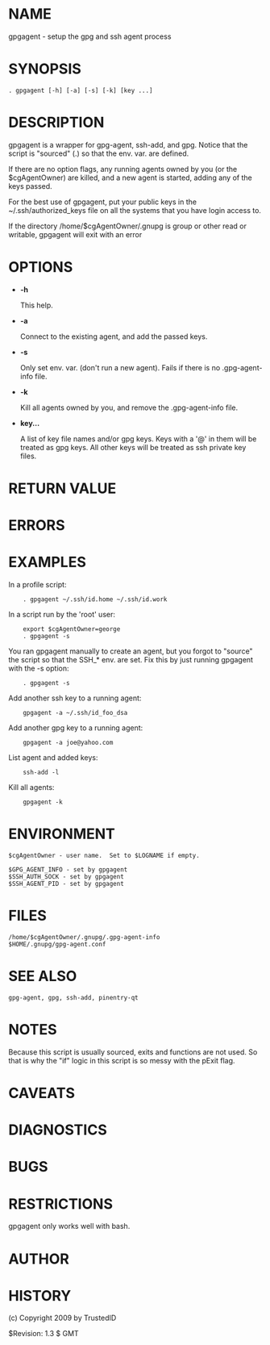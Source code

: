 # NAME

gpgagent - setup the gpg and ssh agent process

# SYNOPSIS

    . gpgagent [-h] [-a] [-s] [-k] [key ...]

# DESCRIPTION

gpgagent is a wrapper for gpg-agent, ssh-add, and gpg.  Notice that
the script is "sourced" (.) so that the env. var. are defined.

If there are no option flags, any running agents owned by you (or the
$cgAgentOwner) are killed, and a new agent is started, adding any of
the keys passed.

For the best use of gpgagent, put your public keys in the
~/.ssh/authorized\_keys file on all the systems that you have login
access to.

If the directory /home/$cgAgentOwner/.gnupg is group or other read or
writable, gpgagent will exit with an error

# OPTIONS

- **-h**

    This help.

- **-a**

    Connect to the existing agent, and add the passed keys.

- **-s**

    Only set env. var. (don't run a new agent).  Fails if there is no
    .gpg-agent-info file.

- **-k**

    Kill all agents owned by you, and remove the .gpg-agent-info file.

- **key...**

    A list of key file names and/or gpg keys.  Keys with a '@' in them
    will be treated as gpg keys.  All other keys will be treated as ssh
    private key files.

# RETURN VALUE

# ERRORS

# EXAMPLES

In a profile script:

        . gpgagent ~/.ssh/id.home ~/.ssh/id.work

In a script run by the 'root' user:

        export $cgAgentOwner=george
        . gpgagent -s

You ran gpgagent manually to create an agent, but you forgot to
"source" the script so that the SSH\_\* env. are set.  Fix this by just
running gpgagent with the -s option:

        . gpgagent -s

Add another ssh key to a running agent:

        gpgagent -a ~/.ssh/id_foo_dsa

Add another gpg key to a running agent:

        gpgagent -a joe@yahoo.com

List agent and added keys:

        ssh-add -l

Kill all agents:

        gpgagent -k

# ENVIRONMENT

    $cgAgentOwner - user name.  Set to $LOGNAME if empty.

    $GPG_AGENT_INFO - set by gpgagent
    $SSH_AUTH_SOCK - set by gpgagent
    $SSH_AGENT_PID - set by gpgagent

# FILES

    /home/$cgAgentOwner/.gnupg/.gpg-agent-info
    $HOME/.gnupg/gpg-agent.conf

# SEE ALSO

    gpg-agent, gpg, ssh-add, pinentry-qt

# NOTES

Because this script is usually sourced, exits and functions are not
used.  So that is why the "if" logic in this script is so messy with
the pExit flag.

# CAVEATS

# DIAGNOSTICS

# BUGS

# RESTRICTIONS

gpgagent only works well with bash.

# AUTHOR

# HISTORY

(c) Copyright 2009 by TrustedID

$Revision: 1.3 $ GMT 
